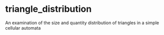 # triangle_distribution
An examination of the size and quantity distribution of triangles in a simple cellular automata
